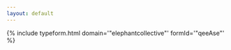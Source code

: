 ```yaml
---
layout: default
---
```


{% include typeform.html domain='"elephantcollective"' formId='"qeeAse"' %}
